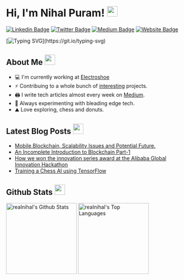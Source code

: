 # Hi, I'm Nihal Puram! <img src="https://media.giphy.com/media/hvRJCLFzcasrR4ia7z/giphy.gif" width="28"/>
[![Linkedin Badge](https://img.shields.io/badge/-LinkedIn-0e76a8?style=flat-square&logo=Linkedin&logoColor=white)](https://www.linkedin.com/in/nihal-puram/)
[![Twitter Badge](https://img.shields.io/badge/-Twitter-00acee?style=flat-square&logo=Twitter&logoColor=white)](https://twitter.com/PuramNihal)
[![Medium Badge](https://img.shields.io/badge/Medium-12100E?style=flat-square&logo=Medium&logoColor=white)](https://medium.com/@nihalpuram)
[![Website Badge](https://img.shields.io/badge/Website-3b5998?style=flat-square&logo=google-chrome&logoColor=white)](https://www.nihalpuram.ml/)

[![Typing SVG](https://readme-typing-svg.herokuapp.com?font=comfortaa&color=%23F77B93&size=25&height=40&lines=Nice+to+meet+you!;I'm+a+Software+Developer;Founder+LeftRoad;Tech+Blogger;Deep+Learning+enthusiast;)](https://git.io/typing-svg)

## About Me <img src="https://c.tenor.com/uZFq07-ujK8AAAAi/man-shrugging-joypixels.gif" width="28"/>
* 💻 I'm currently working at <a href="https://www.electroshoe.com">Electroshoe</a> 
* ⚡ Contribuing to a whole bunch of <a href="http://github.com/realnihal">interesting</a> projects.
* 🖨️ I write tech articles almost every week on <a href="https://medium.com/@nihalpuram">Medium</a>. 
* 🌱 Always experimenting with bleading edge tech. 
* ⛰️ Love exploring, chess and donuts.
<p align="center">

## Latest Blog Posts <img src="https://c.tenor.com/lZE8tZGKLQ4AAAAi/saturn-v-space.gif" width="28"/>
<!-- BLOG-POST-LIST:START -->
- [Mobile Blockchain, Scalability Issues and Potential Future.](https://www.nihalpuram.ml/2022/01/17/genesisblock/)
- [An Incomplete Introduction to Blockchain Part-1](https://www.nihalpuram.ml/2022/01/17/blockchain1/)
- [How we won the innovation series award at the Alibaba Global Innovation Hackathon](https://www.nihalpuram.ml/2021/10/30/alibaba/)
- [Training a Chess AI using TensorFlow](https://www.nihalpuram.ml/2021/09/14/chess-ai/)
<!-- BLOG-POST-LIST:END -->

## Github Stats <img src="https://c.tenor.com/ZULdaf8iCHgAAAAi/100-discord.gif" width="28"/>
  
 <a href="https://github.com/realnihal/"><img alt="realnihal's Github Stats" src="https://denvercoder1-github-readme-stats.vercel.app/api/?username=realnihal&show_icons=true&count_private=true&theme=react&hide_border=true&bg_color=1F222E&title_color=F85D7F&icon_color=F8D866" height="192px"/></a>
  <a href="https://github.com/realnihal"><img alt="realnihal's Top Languages" src="https://github-readme-stats.vercel.app/api/top-langs/?username=realnihal&langs_count=8&layout=compact&theme=react&hide_border=true&bg_color=1F222E&title_color=F85D7F&icon_color=F8D866&hide=javascript,html,scss" height="192px"/></a>
</p>
